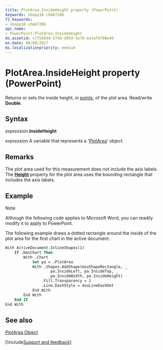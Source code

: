 ```yaml
---
title: PlotArea.InsideHeight property (PowerPoint)
keywords: vbapp10.chm67206
f1_keywords:
- vbapp10.chm67206
api_name:
- PowerPoint.PlotArea.InsideHeight
ms.assetid: c775684d-57dd-d954-5e70-ee3af4788e40
ms.date: 06/08/2017
ms.localizationpriority: medium
---
```



# PlotArea.InsideHeight property (PowerPoint)

Returns or sets the inside height, in [points](../language/glossary/vbe-glossary.md#point), of the plot area. Read/write **Double**.


## Syntax

_expression_.**InsideHeight**

_expression_ A variable that represents a '[PlotArea](PowerPoint.PlotArea.md)' object.


## Remarks

The plot area used for this measurement does not include the axis labels. The **[Height](PowerPoint.PlotArea.Height.md)** property for the plot area uses the bounding rectangle that includes the axis labels.


## Example




> [!NOTE] 
> Although the following code applies to Microsoft Word, you can readily modify it to apply to PowerPoint.

The following example draws a dotted rectangle around the inside of the plot area for the first chart in the active document.




```vb
With ActiveDocument.InlineShapes(1)
    If .HasChart Then
        With .Chart
            Set pa = .PlotArea
            With .Shapes.AddShape(msoShapeRectangle, _
                    pa.InsideLeft, pa.InsideTop, _
                    pa.InsideWidth, pa.InsideHeight)
                .Fill.Transparency = 1
                .Line.DashStyle = msoLineDashDot
            End With
        End With
    End If
End With
```


## See also


[PlotArea Object](PowerPoint.PlotArea.md)

[!include[Support and feedback](~/includes/feedback-boilerplate.md)]